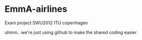 EmmA-airlines
=============

Exam project SWU2012 ITU copenhagen

uhmm.. we're just using github to make the shared coding easier